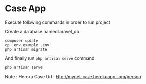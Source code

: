 #  Case App

Execute following commands in order to run project

Create a database named laravel_db

````
composer update
cp .env.example .env
php artisan migrate
````
And finally run `php artisan serve` command
````
php artisan serve

````

Note : Heroku Case Url : http://mynet-case.herokuapp.com/person
